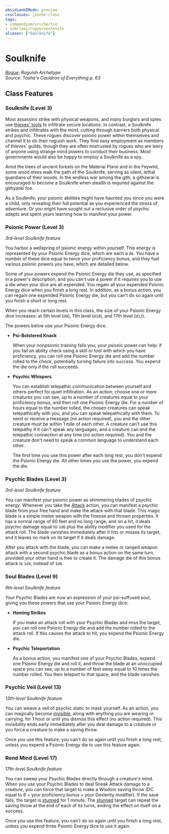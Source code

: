 ```yaml
---
obsidianUIMode: preview
cssclasses: json5e-class
tags:
- compendium/src/5e/tce
- subclass/rogue/soulknife
aliases: ["Soulknife"]
---
```

# Soulknife
*[Rogue](rogue.md): Roguish Archetype*  
*Source: Tasha's Cauldron of Everything p. 63*  


## Class Features

### Soulknife (Level 3)

Most assassins strike with physical weapons, and many burglars and spies use [thieves' tools](Mechanics/items/thieves-tools.md) to infiltrate secure locations. In contrast, a Soulknife strikes and infiltrates with the mind, cutting through barriers both physical and psychic. These rogues discover psionic power within themselves and channel it to do their roguish work. They find easy employment as members of thieves' guilds, though they are often mistrusted by rogues who are leery of anyone using strange mind powers to conduct their business. Most governments would also be happy to employ a Soulknife as a spy.

Amid the trees of ancient forests on the Material Plane and in the Feywild, some wood elves walk the path of the Soulknife, serving as silent, lethal guardians of their woods. In the endless war among the gith, a githzerai is encouraged to become a Soulknife when stealth is required against the githyanki foe.

As a Soulknife, your psionic abilities might have haunted you since you were a child, only revealing their full potential as you experienced the stress of adventure. Or you might have sought out a reclusive order of psychic adepts and spent years learning how to manifest your power.

### Psionic Power (Level 3)

*3rd-level Soulknife feature*

You harbor a wellspring of psionic energy within yourself. This energy is represented by your Psionic Energy dice, which are each a `d6`. You have a number of these dice equal to twice your proficiency bonus, and they fuel various psionic powers you have, which are detailed below.

Some of your powers expend the Psionic Energy die they use, as specified in a power's description, and you can't use a power if it requires you to use a die when your dice are all expended. You regain all your expended Psionic Energy dice when you finish a long rest. In addition, as a bonus action, you can regain one expended Psionic Energy die, but you can't do so again until you finish a short or long rest.

When you reach certain levels in this class, the size of your Psionic Energy dice increases: at 5th level (`d8`), 11th level (`d10`), and 17th level (`d12`).

The powers below use your Psionic Energy dice.

- **Psi-Bolstered Knack**  

    When your nonpsionic training fails you, your psionic power can help: if you fail an ability check using a skill or tool with which you have proficiency, you can roll one Psionic Energy die and add the number rolled to the check, potentially turning failure into success. You expend the die only if the roll succeeds.  

- **Psychic Whispers**  

    You can establish telepathic communication between yourself and others-perfect for quiet infiltration. As an action, choose one or more creatures you can see, up to a number of creatures equal to your proficiency bonus, and then roll one Psionic Energy die. For a number of hours equal to the number rolled, the chosen creatures can speak telepathically with you, and you can speak telepathically with them. To send or receive a message (no action required), you and the other creature must be within 1 mile of each other. A creature can't use this telepathy if it can't speak any languages, and a creature can end the telepathic connection at any time (no action required). You and the creature don't need to speak a common language to understand each other.  

    The first time you use this power after each long rest, you don't expend the Psionic Energy die. All other times you use the power, you expend the die.  

### Psychic Blades (Level 3)

*3rd-level Soulknife feature*

You can manifest your psionic power as shimmering blades of psychic energy. Whenever you take the [Attack](Mechanics/Rules/actions.md#Attack) action, you can manifest a psychic blade from your free hand and make the attack with that blade. This magic blade is a simple melee weapon with the finesse and thrown properties. It has a normal range of 60 feet and no long range, and on a hit, it deals psychic damage equal to `1d6` plus the ability modifier you used for the attack roll. The blade vanishes immediately after it hits or misses its target, and it leaves no mark on its target if it deals damage.

After you attack with the blade, you can make a melee or ranged weapon attack with a second psychic blade as a bonus action on the same turn, provided your other hand is free to create it. The damage die of this bonus attack is `1d4`, instead of `1d6`.

### Soul Blades (Level 9)

*9th-level Soulknife feature*

Your Psychic Blades are now an expression of your psi-suffused soul, giving you these powers that use your Psionic Energy dice:

- **Homing Strikes**  

    If you make an attack roll with your Psychic Blades and miss the target, you can roll one Psionic Energy die and add the number rolled to the attack roll. If this causes the attack to hit, you expend the Psionic Energy die.  

- **Psychic Teleportation**  

    As a bonus action, you manifest one of your Psychic Blades, expend one Psionic Energy die and roll it, and throw the blade at an unoccupied space you can see, up to a number of feet away equal to 10 times the number rolled. You then teleport to that space, and the blade vanishes.  

### Psychic Veil (Level 13)

*13th-level Soulknife feature*

You can weave a veil of psychic static to mask yourself. As an action, you can magically become [invisible](Mechanics/Rules/conditions.md#Invisible), along with anything you are wearing or carrying, for 1 hour or until you dismiss this effect (no action required). This invisibility ends early immediately after you deal damage to a creature or you force a creature to make a saving throw.

Once you use this feature, you can't do so again until you finish a long rest, unless you expend a Psionic Energy die to use this feature again.

### Rend Mind (Level 17)

*17th-level Soulknife feature*

You can sweep your Psychic Blades directly through a creature's mind. When you use your Psychic Blades to deal Sneak Attack damage to a creature, you can force that target to make a Wisdom saving throw (DC equal to 8 + your proficiency bonus + your Dexterity modifier). If the save fails, the target is [stunned](Mechanics/Rules/conditions.md#Stunned) for 1 minute. The [stunned](Mechanics/Rules/conditions.md#Stunned) target can repeat the saving throw at the end of each of its turns, ending the effect on itself on a success.

Once you use this feature, you can't do so again until you finish a long rest, unless you expend three Psionic Energy dice to use it again.